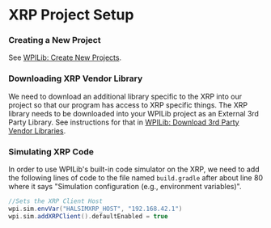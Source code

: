 # XRP Project Setup

### Creating a New Project

See [WPILib: Create New Projects](../../getting-started/wpilib-vscode-how-to/wpilib-create-new-projects.md).

### Downloading XRP Vendor Library

We need to download an additional library specific to the XRP into our project so that our program has access to XRP specific things.  The XRP library needs to be downloaded into your WPILib project as an External 3rd Party Library.  See instructions for that in [WPILib: Download 3rd Party Vendor Libraries](../../getting-started/wpilib-vscode-how-to/wpilib-download-3rd-party-vendor-libraries.md).

### Simulating XRP Code

In order to use WPILib's built-in code simulator on the XRP, we need to add the following lines of code to the file named `build.gradle` after about line 80 where it says "Simulation configuration (e.g., environment variables)".

```gradle
//Sets the XRP Client Host
wpi.sim.envVar("HALSIMXRP_HOST", "192.168.42.1")
wpi.sim.addXRPClient().defaultEnabled = true
```
